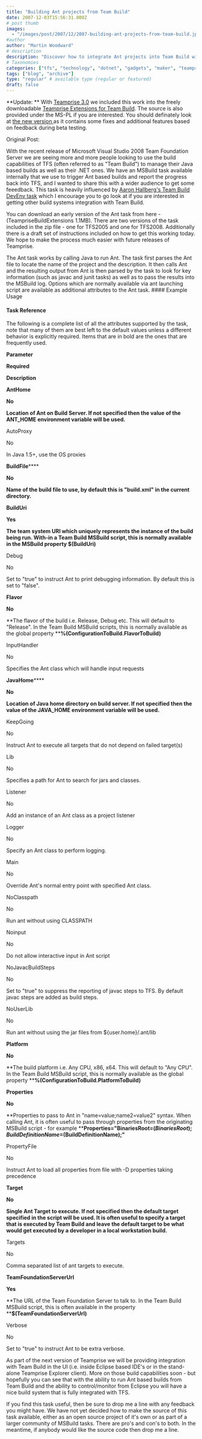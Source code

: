 ```yaml
---
title: "Building Ant projects from Team Build"
date: 2007-12-03T15:56:31.000Z
# post thumb
images:
  - "/images/post/2007/12/2007-building-ant-projects-from-team-build.jpg"
#author
author: "Martin Woodward"
# description
description: "Discover how to integrate Ant projects into Team Build with the latest Teamprise Extensions, enhancing your TFS build capabilities."
# Taxonomies
categories: ["tfs", "technology", "dotnet", "gadgets", "maker", "teamprise", "web", "programming", "personal"]
tags: ["blog", "archive"]
type: "regular" # available type (regular or featured)
draft: false
---
```

**Update: ** With [Teamprise 3.0](http://www.teamprise.com/) we included this work into the freely downloadable [Teamprise Extensions for Team Build](http://www.teamprise.com/products/build/).  The source is also provided under the MS-PL if you are interested.  You should definately look at [the new version ](http://www.teamprise.com/products/build/)as it contains some fixes and additional features based on feedback during beta testing.

Original Post:

With the recent release of Microsoft Visual Studio 2008 Team Foundation Server we are seeing more and more people looking to use the build capabilities of TFS (often referred to as "Team Build") to manage their Java based builds as well as their .NET ones.  We have an MSBuild task available internally that we use to trigger Ant based builds and report the progress back into TFS, and I wanted to share this with a wider audience to get some feeedback.  This task is heavily influenced by [Aaron Hallberg's Team Build DevEnv task](http://blogs.msdn.com/aaronhallberg/archive/2007/07/12/team-build-devenv-task.aspx) which I encourage you to go look at if you are interested in getting other build systems integration with Team Build. 

You can download an early version of the Ant task from here - (TeampriseBuildExtensions 1.1MB).  There are two versions of the task included in the zip file - one for TFS2005 and one for TFS2008.  Additionally there is a draft set of instructions included on how to get this working today.  We hope to make the process much easier with future releases of Teamprise. 

The Ant task works by calling Java to run Ant. The task first parses the Ant file to locate the name of the project and the description. It then calls Ant and the resulting output from Ant is then parsed by the task to look for key information (such as javac and junit tasks) as well as to pass the results into the MSBuild log. Options which are normally available via ant launching script are available as additional attributes to the Ant task.  #### Example Usage

<Ant TeamFoundationServerUrl="$(TeamFoundationServerUrl)" 
  BuildFile="$(SolutionRoot)\java\HelloWorld\build.xml" 
  BuildUri="$(BuildUri)" 
  AntHome="$(ANT_HOME)" 
  JavaHome="$(JAVA_HOME)" 
  Flavor="%(ConfigurationToBuild.FlavorToBuild)" 
  Platform="%(ConfigurationToBuild.PlatformToBuild)"   
  Properties="BinariesRoot=$(BinariesRoot);BuildNumber=$(BuildNumber);SourceGetVersion=$(SourceGetVersion)" />
#### Task Reference

The following is a complete list of all the attributes supported by the task, note that many of them are best left to the default values unless a different behavior is explicitly required. Items that are in bold are the ones that are frequently used. 

**Parameter**

**Required**

**Description**

**AntHome**

**No**

**Location of Ant on Build Server.  If not specified then the value of the ANT_HOME environment variable will be used.**

AutoProxy

No

In Java 1.5+, use the OS proxies

**BuildFile******

**No**

**Name of the build file to use, by default this is "build.xml" in the current directory.**

**BuildUri**

**Yes**

**The team system URI which uniquely represents the instance of the build being run.  With-in a Team Build MSBuild script, this is normally available in the MSBuild property $(BuildUri)**

Debug

No

Set to "true" to instruct Ant to print debugging information.  By default this is set to "false".

**Flavor**

**No**

**The flavor of the build i.e. Release, Debug etc.  This will default to "Release".  In the Team Build MSBuild scripts, this is normally available as the global property ****%(ConfigurationToBuild.FlavorToBuild)**

InputHandler

No

Specifies the Ant class which will handle input requests

**JavaHome******

**No**

**Location of Java home directory on build server.  If not specified then the value of the JAVA_HOME environment variable will be used.**

KeepGoing

No

Instruct Ant to execute all targets that do not depend on failed target(s)

Lib

No

Specifies a path for Ant to search for jars and classes.

Listener

No

Add an instance of an Ant class as a project listener

Logger

No

Specify an Ant class to perform logging.

Main

No

Override Ant's normal entry point with specified Ant class.

NoClasspath

No

Run ant without using CLASSPATH

Noinput

No

Do not allow interactive input in Ant script

NoJavacBuildSteps

No

Set to "true" to suppress the reporting of javac steps to TFS.  By default javac steps are added as build steps.

NoUserLib

No

Run ant without using the jar files from ${user.home}/.ant/lib

**Platform**

**No**

**The build platform i.e. Any CPU, x86, x64.   This will default to "Any CPU".  In the Team Build MSBuild script, this is normally available as the global property ****%(ConfigurationToBuild.PlatformToBuild)**

**Properties**

**No**

**Properties to pass to Ant in "name=value;name2=value2" syntax.  When calling Ant, it is often useful to pass through properties from the originating MSBuild script - for example ****Properties="BinariesRoot=$(BinariesRoot);BuildDefinitionName=$(BuildDefinitionName);"**

PropertyFile

No

Instruct Ant to load all properties from file with -D properties taking precedence

**Target**

**No**

**Single Ant Target to execute.  If not specified then the default target specified in the script will be used.  It is often useful to specify a target that is executed by Team Build and leave the default target to be what would get executed by a developer in a local workstation build.**

Targets

No

Comma separated list of ant targets to execute.

**TeamFoundationServerUrl**

**Yes**

**The URL of the Team Foundation Server to talk to.  In the Team Build MSBuild script, this is often available in the property ****$(TeamFoundationServerUrl)**

Verbose

No

Set to "true" to instruct Ant to be extra verbose.

As part of the next version of Teamprise we will be providing integration with Team Build in the UI (i.e. inside Eclipse based IDE's or in the stand-alone Teamprise Explorer client).  More on those build capabilities soon - but hopefully you can see that with the ability to run Ant based builds from Team Build and the ability to control/monitor from Eclipse you will have a nice build system that is fully integrated with TFS.

If you find this task useful, then be sure to drop me a line with any feedback you might have.  We have not yet decided how to make the source of this task available, either as an open source project of it's own or as part of a larger community of MSBuild tasks.  There are pro's and con's to both.  In the meantime, if anybody would like the source code then drop me a line.